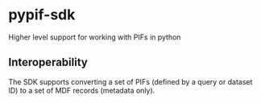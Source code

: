 # pypif-sdk
Higher level support for working with PIFs in python


## Interoperability

The SDK supports converting a set of PIFs (defined by a query or dataset ID) to a
set of MDF records (metadata only).
